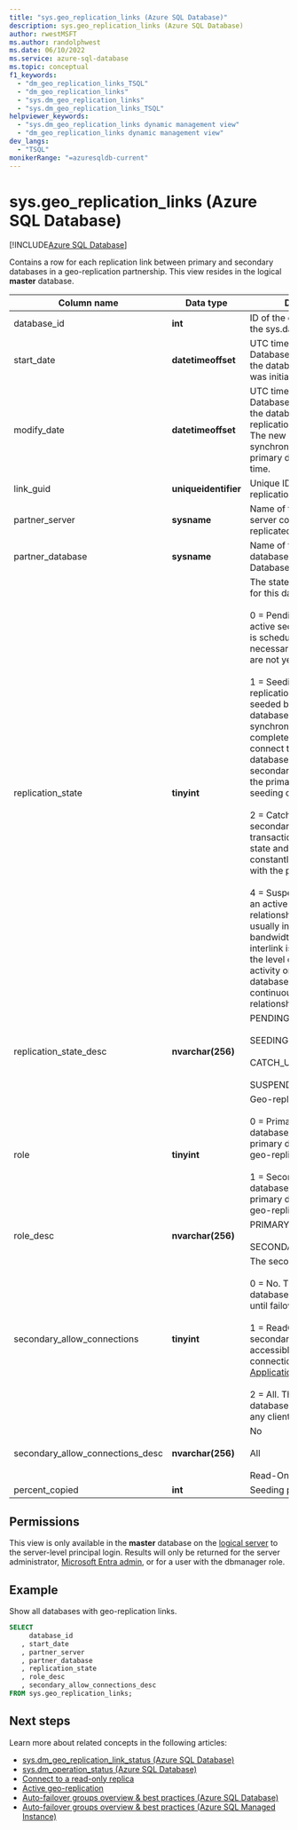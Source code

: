 ```yaml
---
title: "sys.geo_replication_links (Azure SQL Database)"
description: sys.geo_replication_links (Azure SQL Database)
author: rwestMSFT
ms.author: randolphwest
ms.date: 06/10/2022
ms.service: azure-sql-database
ms.topic: conceptual
f1_keywords:
  - "dm_geo_replication_links_TSQL"
  - "dm_geo_replication_links"
  - "sys.dm_geo_replication_links"
  - "sys.dm_geo_replication_links_TSQL"
helpviewer_keywords:
  - "sys.dm_geo_replication_links dynamic management view"
  - "dm_geo_replication_links dynamic management view"
dev_langs:
  - "TSQL"
monikerRange: "=azuresqldb-current"
---
```

# sys.geo_replication_links (Azure SQL Database)

[!INCLUDE[Azure SQL Database](../../includes/applies-to-version/asdb.md)]

Contains a row for each replication link between primary and secondary databases in a geo-replication partnership. This view resides in the logical **master** database.  
  
|Column name|Data type|Description|  
|-----------------|---------------|-----------------|  
|database_id|**int**|ID of the current database in the sys.databases view.|  
|start_date|**datetimeoffset**|UTC time at a regional SQL Database datacenter when the database replication was initiated.|  
|modify_date|**datetimeoffset**|UTC time at regional SQL Database datacenter when the database geo-replication has completed. The new database is synchronized with the primary database as of this time.|  
|link_guid|**uniqueidentifier**|Unique ID of the geo-replication link.|  
|partner_server|**sysname**|Name of the SQL Database server containing the geo-replicated database.|  
|partner_database|**sysname**|Name of the geo-replicated database on the linked SQL Database server.|  
|replication_state|**tinyint**|The state of geo-replication for this database, one of:<br /><br /> 0 = Pending. Creation of the active secondary database is scheduled but the necessary preparation steps are not yet completed.<br /><br />1 = Seeding. The geo-replication target is being seeded but the two databases are not yet synchronized. Until seeding completes, you cannot connect to the secondary database. Removing secondary database from the primary will cancel the seeding operation.<br /><br />2 = Catch-up. The secondary database is in a transactionally consistent state and is being constantly synchronized with the primary database.<br /><br />4 = Suspended. This is not an active continuous-copy relationship. This state usually indicates that the bandwidth available for the interlink is insufficient for the level of transaction activity on the primary database. However, the continuous-copy relationship is still intact.| 
|replication_state_desc|**nvarchar(256)**|PENDING<br /><br /> SEEDING<br /><br /> CATCH_UP<br /><br /> SUSPENDED| 
|role|**tinyint**|Geo-replication role, one of:<br /><br /> 0 = Primary. The database_id  refers to the primary database in the geo-replication partnership.<br /><br /> 1 = Secondary.  The database_id  refers to the primary database in the geo-replication partnership.|  
|role_desc|**nvarchar(256)**|PRIMARY<br /><br /> SECONDARY|  
|secondary_allow_connections|**tinyint**|The secondary type, one of:<br /><br /> 0 = No. The secondary database is not accessible until failover.<br /><br /> 1 = ReadOnly. The secondary database is accessible only to client connections with [ApplicationIntent=ReadOnly](/azure/azure-sql/database/read-scale-out#connect-to-a-read-only-replica).<br /><br /> 2 = All. The secondary database is accessible to any client connection.|  
|secondary_allow_connections_desc|**nvarchar(256)**|No<br /><br /> All<br /><br /> Read-Only|  
|percent_copied|**int**|Seeding progress in percent|

## Permissions

This view is only available in the **master** database on the [logical server](/azure/azure-sql/database/logical-servers) to the server-level principal login. Results will only be returned for the server administrator, [Microsoft Entra admin](/azure/azure-sql/database/authentication-aad-overview#administrator-structure), or for a user with the dbmanager role.
  
## Example

Show all databases with geo-replication links.  

```sql
SELECT
     database_id  
   , start_date  
   , partner_server  
   , partner_database  
   , replication_state  
   , role_desc  
   , secondary_allow_connections_desc
FROM sys.geo_replication_links;  
```

## Next steps

Learn more about related concepts in the following articles:

- [sys.dm_geo_replication_link_status &#40;Azure SQL Database&#41;](../../relational-databases/system-dynamic-management-views/sys-dm-geo-replication-link-status-azure-sql-database.md)   
- [sys.dm_operation_status &#40;Azure SQL Database&#41;](../../relational-databases/system-dynamic-management-views/sys-dm-operation-status-azure-sql-database.md)
- [Connect to a read-only replica](/azure/azure-sql/database/read-scale-out#connect-to-a-read-only-replica)
- [Active geo-replication](/azure/azure-sql/database/active-geo-replication-overview)
- [Auto-failover groups overview & best practices (Azure SQL Database)](/azure/azure-sql/database/auto-failover-group-sql-db)
- [Auto-failover groups overview & best practices (Azure SQL Managed Instance)](/azure/azure-sql/managed-instance/auto-failover-group-sql-mi)
